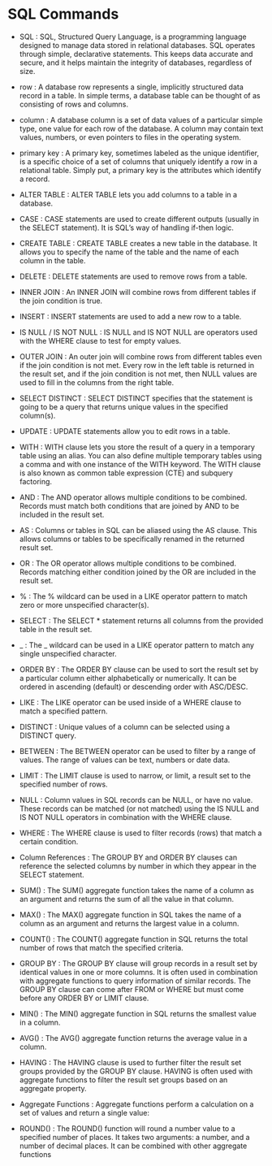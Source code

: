 # SQL Commands

- SQL : SQL, Structured Query Language, is a programming language designed to manage data stored in relational databases. SQL operates through simple, declarative statements. This keeps data accurate and secure, and it helps maintain the integrity of databases, regardless of size.
- row : A database row represents a single, implicitly structured data record in a table. In simple terms, a database table can be thought of as consisting of rows and columns.

- column : A database column is a set of data values of a particular simple type, one value for each row of the database. A column may contain text values, numbers, or even pointers to files in the operating system.

- primary key : A primary key, sometimes labeled as the unique identifier, is a specific choice of a set of columns that uniquely identify a row in a relational table. Simply put, a primary key is the attributes which identify a record.

- ALTER TABLE : ALTER TABLE lets you add columns to a table in a database.

- CASE : CASE statements are used to create different outputs (usually in the SELECT statement). It is SQL’s way of handling if-then logic.

- CREATE TABLE : CREATE TABLE creates a new table in the database. It allows you to specify the name of the table and the name of each column in the table.

- DELETE : DELETE statements are used to remove rows from a table.

- INNER JOIN : An INNER JOIN will combine rows from different tables if the join condition is true.

- INSERT : INSERT statements are used to add a new row to a table.

- IS NULL / IS NOT NULL : IS NULL and IS NOT NULL are operators used with the WHERE clause to test for empty values.

- OUTER JOIN : An outer join will combine rows from different tables even if the join condition is not met. Every row in the left table is returned in the result set, and if the join condition is not met, then NULL values are used to fill in the columns from the right table.

- SELECT DISTINCT : SELECT DISTINCT specifies that the statement is going to be a query that returns unique values in the specified column(s).

- UPDATE : UPDATE statements allow you to edit rows in a table.

- WITH : WITH clause lets you store the result of a query in a temporary table using an alias. You can also define multiple temporary tables using a comma and with one instance of the WITH keyword. The WITH clause is also known as common table expression (CTE) and subquery factoring.

- AND : The AND operator allows multiple conditions to be combined. Records must match both conditions that are joined by AND to be included in the result set.

- AS : Columns or tables in SQL can be aliased using the AS clause. This allows columns or tables to be specifically renamed in the returned result set.

- OR : The OR operator allows multiple conditions to be combined. Records matching either condition joined by the OR are included in the result set.

- % : The % wildcard can be used in a LIKE operator pattern to match zero or more unspecified character(s).

- SELECT : The SELECT \* statement returns all columns from the provided table in the result set.

- _ : The _ wildcard can be used in a LIKE operator pattern to match any single unspecified character.

- ORDER BY : The ORDER BY clause can be used to sort the result set by a particular column either alphabetically or numerically. It can be ordered in ascending (default) or descending order with ASC/DESC.

- LIKE : The LIKE operator can be used inside of a WHERE clause to match a specified pattern.

- DISTINCT : Unique values of a column can be selected using a DISTINCT query.

- BETWEEN : The BETWEEN operator can be used to filter by a range of values. The range of values can be text, numbers or date data.

- LIMIT : The LIMIT clause is used to narrow, or limit, a result set to the specified number of rows.

- NULL : Column values in SQL records can be NULL, or have no value. These records can be matched (or not matched) using the IS NULL and IS NOT NULL operators in combination with the WHERE clause.

- WHERE : The WHERE clause is used to filter records (rows) that match a certain condition.

- Column References : The GROUP BY and ORDER BY clauses can reference the selected columns by number in which they appear in the SELECT statement.

- SUM() : The SUM() aggregate function takes the name of a column as an argument and returns the sum of all the value in that column.

- MAX() : The MAX() aggregate function in SQL takes the name of a column as an argument and returns the largest value in a column.

- COUNT() : The COUNT() aggregate function in SQL returns the total number of rows that match the specified criteria.

- GROUP BY : The GROUP BY clause will group records in a result set by identical values in one or more columns. It is often used in combination with aggregate functions to query information of similar records. The GROUP BY clause can come after FROM or WHERE but must come before any ORDER BY or LIMIT clause.

- MIN() : The MIN() aggregate function in SQL returns the smallest value in a column.

- AVG() : The AVG() aggregate function returns the average value in a column.

- HAVING : The HAVING clause is used to further filter the result set groups provided by the GROUP BY clause. HAVING is often used with aggregate functions to filter the result set groups based on an aggregate property.

- Aggregate Functions : Aggregate functions perform a calculation on a set of values and return a single value:

- ROUND() : The ROUND() function will round a number value to a specified number of places. It takes two arguments: a number, and a number of decimal places. It can be combined with other aggregate functions
